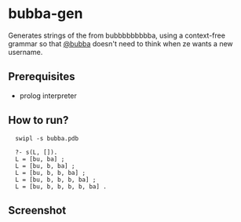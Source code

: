 # bubba-gen

Generates strings of the from bubbbbbbbbba, using a context-free grammar
so that [@bubba](https://github.com/bubba) doesn't need to think when ze wants
a new username.

## Prerequisites

* prolog interpreter

## How to run?

``` shell
  swipl -s bubba.pdb

  ?- s(L, []).
  L = [bu, ba] ;
  L = [bu, b, ba] ;
  L = [bu, b, b, ba] ;
  L = [bu, b, b, b, ba] ;
  L = [bu, b, b, b, b, ba] .
```

## Screenshot
